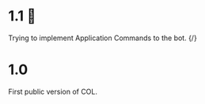 # 1.1 🚧
Trying to implement Application Commands to the bot. {/}

# 1.0
First public version of COL.
